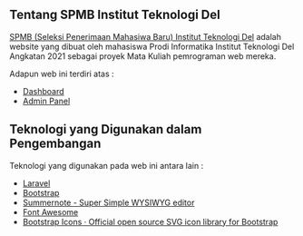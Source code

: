 
## Tentang SPMB Institut Teknologi Del

[SPMB (Seleksi Penerimaan Mahasiwa Baru) Institut Teknologi Del](https://semat.del.ac.id) adalah website yang dibuat oleh mahasiswa Prodi Informatika Institut Teknologi Del Angkatan 2021 sebagai proyek Mata Kuliah pemrograman web mereka. 

Adapun web ini terdiri atas :
- [Dashboard](https://semat.del.ac.id/)
- [Admin Panel](https://semat.del.ac.id/login)

## Teknologi yang Digunakan dalam Pengembangan

Teknologi yang digunakan pada web ini antara lain :
- [Laravel](https://laravel.com/)
- [Bootstrap](https://getbootstrap.com/)
- [Summernote - Super Simple WYSIWYG editor](https://summernote.org/)
- [Font Awesome](https://fontawesome.com/)
- [Bootstrap Icons · Official open source SVG icon library for Bootstrap](https://icons.getbootstrap.com/)
